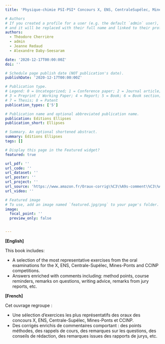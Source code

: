 ```yaml
---
title: 'Physique-chimie PSI-PSI* Concours X, ENS, CentraleSupélec, Mines-Ponts, CCINP'

# Authors
# If you created a profile for a user (e.g. the default `admin` user), write the username (folder name) here
# and it will be replaced with their full name and linked to their profile.
authors:
  - Théodore Cherrière
  - admin
  - Jeanne Redaud
  - Alexandre Daby-Seesaram

date: '2020-12-17T00:00:00Z'
doi: ''

# Schedule page publish date (NOT publication's date).
publishDate: '2020-12-17T00:00:00Z'

# Publication type.
# Legend: 0 = Uncategorized; 1 = Conference paper; 2 = Journal article;
# 3 = Preprint / Working Paper; 4 = Report; 5 = Book; 6 = Book section;
# 7 = Thesis; 8 = Patent
publication_types: ['5']

# Publication name and optional abbreviated publication name.
publication: Editions Ellipses
publication_short: Ellipses

# Summary. An optional shortened abstract.
summary: Editions Ellipses
tags: []

# Display this page in the Featured widget?
featured: true

url_pdf: ''
url_code: ''
url_dataset: ''
url_poster: ''
url_project: ''
url_source: 'https://www.amazon.fr/Oraux-corrig\%C3\%A9s-comment\%C3\%A9s-physique-chimie-PSI-PSI/dp/2340037514'
url_video: ''

# Featured image
# To use, add an image named `featured.jpg/png` to your page's folder.
image:
  focal_point: ''
  preview_only: false


---
```

__[English]__

This book includes:
- A selection of the most representative exercises from the oral examinations for the X, ENS, Centrale-Supélec, Mines-Ponts and CCINP competitions.
- Answers enriched with comments including: method points, course reminders, remarks on questions, writing advice, remarks from jury reports, etc.

__[French]__

Cet ouvrage regroupe :
- Une sélection d’exercices les plus représentatifs des oraux des concours X, ENS, Centrale-Supélec, Mines-Ponts et CCINP.
- Des corrigés enrichis de commentaires comportant : des points méthodes, des rappels de cours, des remarques sur les questions, des conseils de rédaction, des remarques issues des rapports de jurys, etc.